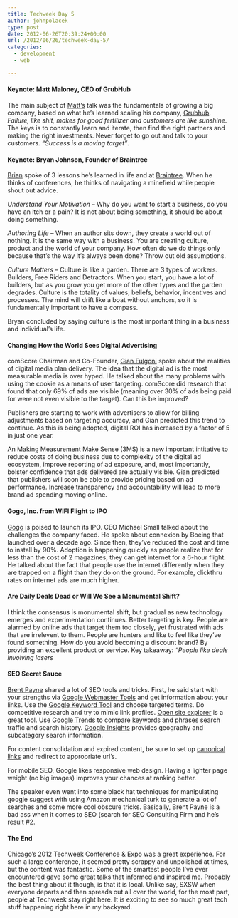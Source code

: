 ```yaml
---
title: Techweek Day 5
author: johnpolacek
type: post
date: 2012-06-26T20:39:24+00:00
url: /2012/06/26/techweek-day-5/
categories:
  - development
  - web

---
```


#### Keynote: Matt Maloney, CEO of GrubHub

The main subject of <a href="https://twitter.com/#!/M3aloney" target="_blank" rel="noopener noreferrer" class="broken_link" rel="nofollow">Matt&rsquo;s</a> talk was the fundamentals of growing a big company, based on what he&rsquo;s learned scaling his company, <a href="http://www.grubhub.com" target="_blank" rel="noopener noreferrer">Grubhub</a>. _Failure, like shit, makes for good fertilizer and customers are like sunshine_. The keys is to constantly learn and iterate, then find the right partners and making the right investments. Never forget to go out and talk to your customers. _&ldquo;Success is a moving target&rdquo;_.

#### Keynote: Bryan Johnson, Founder of Braintree

<a href="https://twitter.com/#!/bryan_johnson/" target="_blank" rel="noopener noreferrer" class="broken_link" rel="nofollow">Brian</a> spoke of 3 lessons he&rsquo;s learned in life and at <a href="https://www.braintreepayments.com/" target="_blank" rel="noopener noreferrer">Braintree</a>. When he thinks of conferences, he thinks of navigating a minefield while people shout out advice.

_Understand Your Motivation_ &#8211; Why do you want to start a business, do you have an itch or a pain? It is not about being something, it should be about doing something.

_Authoring Life_ &#8211; When an author sits down, they create a world out of nothing. It is the same way with a business. You are creating culture, product and the world of your company. How often do we do things only because that&rsquo;s the way it&rsquo;s always been done? Throw out old assumptions.

_Culture Matters_ &#8211; Culture is like a garden. There are 3 types of workers. Builders, Free Riders and Detractors. When you start, you have a lot of builders, but as you grow you get more of the other types and the garden degrades. Culture is the totality of values, beliefs, behavior, incentives and processes. The mind will drift like a boat without anchors, so it is fundamentally important to have a compass.

Bryan concluded by saying culture is the most important thing in a business and individual&rsquo;s life.

#### Changing How the World Sees Digital Advertising

comScore Chairman and Co-Founder, <a href="https://twitter.com/#!/gfulgoni" target="_blank" rel="noopener noreferrer" class="broken_link" rel="nofollow">Gian Fulgoni</a> spoke about the realities of digital media plan delivery. The idea that the digital ad is the most measurable media is over hyped. He talked about the many problems with using the cookie as a means of user targeting. comScore did research that found that only 69% of ads are visible (meaning over 30% of ads being paid for were not even visible to the target). Can this be improved?

Publishers are starting to work with advertisers to allow for billing adjustments based on targeting accuracy, and Gian predicted this trend to continue. As this is being adopted, digital ROI has increased by a factor of 5 in just one year.

An Making Measurement Make Sense (3MS) is a new important intitative to reduce costs of doing business due to complexity of the digital ad ecosystem, improve reporting of ad exposure, and, most importantly, bolster confidence that ads delivered are actually visible. Gian predicted that publishers will soon be able to provide pricing based on ad performance. Increase transparency and accountability will lead to more brand ad spending moving online.

#### Gogo, Inc. from WIFI Flight to IPO

<a href="http://www.gogoair.com" target="_blank" rel="noopener noreferrer">Gogo</a> is poised to launch its IPO. CEO Michael Small talked about the challenges the company faced. He spoke about connexion by Boeing that launched over a decade ago. Since then, they&rsquo;ve reduced the cost and time to install by 90%. Adoption is happening quickly as people realize that for less than the cost of 2 magazines, they can get internet for a 6-hour flight. He talked about the fact that people use the internet differently when they are trapped on a flight than they do on the ground. For example, clickthru rates on internet ads are much higher.

#### Are Daily Deals Dead or Will We See a Monumental Shift?

I think the consensus is monumental shift, but gradual as new technology emerges and experimentation continues. Better targeting is key. People are alarmed by online ads that target them too closely, yet frustrated with ads that are irrelevent to them. People are hunters and like to feel like they&rsquo;ve found something. How do you avoid becoming a discount brand? By providing an excellent product or service. Key takeaway: _&ldquo;People like deals involving lasers_

#### SEO Secret Sauce

<a href="https://twitter.com/#!/BrentDPayne" target="_blank" rel="noopener noreferrer" class="broken_link" rel="nofollow">Brent Payne</a> shared a lot of SEO tools and tricks. First, he said start with your strengths via <a href="https://www.google.com/webmasters/tools/home?hl=en" target="_blank" rel="noopener noreferrer">Google Webmaster Tools</a> and get information about your links. Use the <a href="http://www.googlekeywordtool.com/" target="_blank" rel="noopener noreferrer">Google Keyword Tool</a> and choose targeted terms. Do competitive research and try to mimic link profiles. <a href="http://www.opensiteexplorer.org" target="_blank" rel="noopener noreferrer">Open site explorer</a> is a great tool. Use <a href="http://www.google.com/trends/" target="_blank" rel="noopener noreferrer">Google Trends</a> to compare keywords and phrases search traffic and search history. <a href="http://www.google.com/insights/search/" target="_blank" rel="noopener noreferrer">Google Insights</a> provides geography and subcategory search information.

For content consolidation and expired content, be sure to set up <a href="http://www.mattcutts.com/blog/canonical-link-tag/" target="_blank" rel="noopener noreferrer">canonical links</a> and redirect to appropriate url&rsquo;s.

For mobile SEO, Google likes responsive web design. Having a lighter page weight (no big images) improves your chances at ranking better.

The speaker even went into some black hat techniques for manipulating google suggest with using Amazon mechanical turk to generate a lot of searches and some more cool obscure tricks. Basically, Brent Payne is a bad ass when it comes to SEO (search for SEO Consulting Firm and he&rsquo;s result #2.

#### The End

Chicago&rsquo;s 2012 Techweek Conference & Expo was a great experience. For such a large conference, it seemed pretty scrappy and unpolished at times, but the content was fantastic. Some of the smartest people I&rsquo;ve ever encountered gave some great talks that informed and inspired me. Probably the best thing about it though, is that it is local. Unlike say, SXSW when everyone departs and then spreads out all over the world, for the most part, people at Techweek stay right here. It is exciting to see so much great tech stuff happening right here in my backyard.